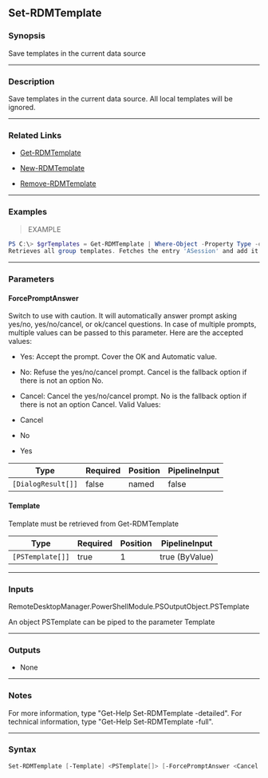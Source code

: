 Set-RDMTemplate
---------------

### Synopsis
Save templates in the current data source

---

### Description

Save templates in the current data source. All local templates will be ignored.

---

### Related Links
* [Get-RDMTemplate](Get-RDMTemplate)

* [New-RDMTemplate](New-RDMTemplate)

* [Remove-RDMTemplate](Remove-RDMTemplate)

---

### Examples
> EXAMPLE

```PowerShell
PS C:\> $grTemplates = Get-RDMTemplate | Where-Object -Property Type -eq TemplateGroup; $sess = Get-RDMSession -Name "ASession"; $grTemplates[0].GroupEntries += $sess; Set-RDMTemplate $grTemplates[0]
Retrieves all group templates. Fetches the entry 'ASession' and add it to the first group template. Save the template with the new added entry.
```

---

### Parameters
#### **ForcePromptAnswer**
Switch to use with caution. It will automatically answer prompt asking yes/no, yes/no/cancel, or ok/cancel questions. In case of multiple prompts, multiple values can be passed to this parameter. Here are the accepted values:
* Yes: Accept the prompt. Cover the OK and Automatic value.
* No: Refuse the yes/no/cancel prompt. Cancel is the fallback option if there is not an option No.
* Cancel: Cancel the yes/no/cancel prompt. No is the fallback option if there is not an option Cancel.
Valid Values:

* Cancel
* No
* Yes

|Type              |Required|Position|PipelineInput|
|------------------|--------|--------|-------------|
|`[DialogResult[]]`|false   |named   |false        |

#### **Template**
Template must be retrieved from Get-RDMTemplate

|Type            |Required|Position|PipelineInput |
|----------------|--------|--------|--------------|
|`[PSTemplate[]]`|true    |1       |true (ByValue)|

---

### Inputs
RemoteDesktopManager.PowerShellModule.PSOutputObject.PSTemplate

An object PSTemplate can be piped to the parameter Template

---

### Outputs
* None

---

### Notes
For more information, type "Get-Help Set-RDMTemplate -detailed". For technical information, type "Get-Help Set-RDMTemplate -full".

---

### Syntax
```PowerShell
Set-RDMTemplate [-Template] <PSTemplate[]> [-ForcePromptAnswer <Cancel | No | Yes>] [<CommonParameters>]
```
